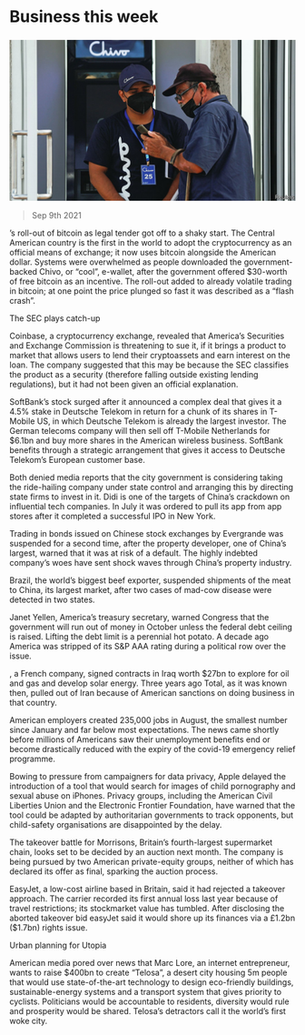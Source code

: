 ###### 

# Business this week 

#####  

![image](images/20210911_wwp003.jpg) 

> Sep 9th 2021 

’s roll-out of  bitcoin as legal tender got off to a shaky start. The Central American country is the first in the world to adopt the cryptocurrency as an official means of exchange; it now uses bitcoin alongside the American dollar. Systems were overwhelmed as people downloaded the government-backed Chivo, or “cool”, e-wallet, after the government offered $30-worth of free bitcoin as an incentive. The roll-out added to already volatile trading in bitcoin; at one point the price plunged so fast it was described as a “flash crash”.

The SEC plays catch-up


Coinbase, a cryptocurrency exchange, revealed that America’s Securities and Exchange Commission is threatening to sue it, if it brings a product to market that allows users to lend their cryptoassets and earn interest on the loan. The company suggested that this may be because the SEC classifies the product as a security (therefore falling outside existing lending regulations), but it had not been given an official explanation.

SoftBank’s stock surged after it announced a complex deal that gives it a 4.5% stake in Deutsche Telekom in return for a chunk of its shares in T-Mobile US, in which Deutsche Telekom is already the largest investor. The German telecoms company will then sell off T-Mobile Netherlands for $6.1bn and buy more shares in the American wireless business. SoftBank benefits through a strategic arrangement that gives it access to Deutsche Telekom’s European customer base.

Both  denied media reports that the city government is considering taking the ride-hailing company under state control and arranging this by directing state firms to invest in it. Didi is one of the targets of China’s crackdown on influential tech companies. In July it was ordered to pull its app from app stores after it completed a successful IPO in New York.

Trading in bonds issued on Chinese stock exchanges by Evergrande was suspended for a second time, after the property developer, one of China’s largest, warned that it was at risk of a default. The highly indebted company’s woes have sent shock waves through China’s property industry.

Brazil, the world’s biggest beef exporter, suspended shipments of the meat to China, its largest market, after two cases of mad-cow disease were detected in two states.

Janet Yellen, America’s treasury secretary, warned Congress that the government will run out of money in October unless the federal debt ceiling is raised. Lifting the debt limit is a perennial hot potato. A decade ago America was stripped of its S&amp;P AAA rating during a political row over the issue.

, a French company, signed contracts in Iraq worth $27bn to explore for oil and gas and develop solar energy. Three years ago Total, as it was known then, pulled out of Iran because of American sanctions on doing business in that country.

American employers created 235,000 jobs in August, the smallest number since January and far below most expectations. The news came shortly before millions of Americans saw their unemployment benefits end or become drastically reduced with the expiry of the covid-19 emergency relief programme.

Bowing to pressure from campaigners for data privacy, Apple delayed the introduction of a tool that would search for images of child pornography and sexual abuse on iPhones. Privacy groups, including the American Civil Liberties Union and the Electronic Frontier Foundation, have warned that the tool could be adapted by authoritarian governments to track opponents, but child-safety organisations are disappointed by the delay.

The takeover battle for Morrisons, Britain’s fourth-largest supermarket chain, looks set to be decided by an auction next month. The company is being pursued by two American private-equity groups, neither of which has declared its offer as final, sparking the auction process.

EasyJet, a low-cost airline based in Britain, said it had rejected a takeover approach. The carrier recorded its first annual loss last year because of travel restrictions; its stockmarket value has tumbled. After disclosing the aborted takeover bid easyJet said it would shore up its finances via a £1.2bn ($1.7bn) rights issue.

Urban planning for Utopia

American media pored over news that Marc Lore, an internet entrepreneur, wants to raise $400bn to create “Telosa”, a desert city housing 5m people that would use state-of-the-art technology to design eco-friendly buildings, sustainable-energy systems and a transport system that gives priority to cyclists. Politicians would be accountable to residents, diversity would rule and prosperity would be shared. Telosa’s detractors call it the world’s first woke city.

